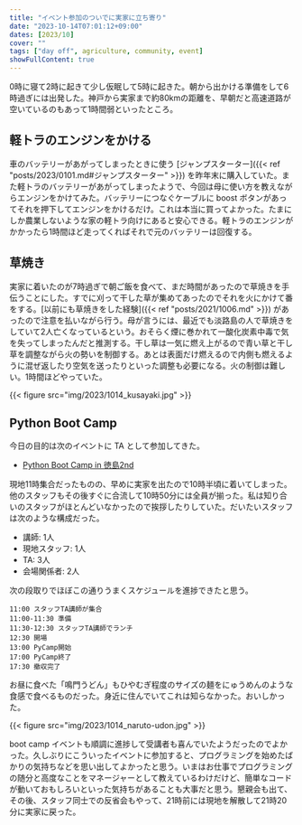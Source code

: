 ```yaml
---
title: "イベント参加のついでに実家に立ち寄り"
date: "2023-10-14T07:01:12+09:00"
dates: [2023/10]
cover: ""
tags: ["day off", agriculture, community, event]
showFullContent: true
---
```


0時に寝て2時に起きて少し仮眠して5時に起きた。朝から出かける準備をして6時過ぎには出発した。神戸から実家まで約80kmの距離を、早朝だと高速道路が空いているのもあって1時間弱といったところ。

## 軽トラのエンジンをかける

車のバッテリーがあがってしまったときに使う [ジャンプスターター]({{< ref "posts/2023/0101.md#ジャンプスターター" >}}) を昨年末に購入していた。また軽トラのバッテリーがあがってしまったようで、今回は母に使い方を教えながらエンジンをかけてみた。バッテリーにつなぐケーブルに boost ボタンがあってそれを押下してエンジンをかけるだけ。これは本当に買ってよかった。たまにしか農業しないような家の軽トラ向けにあると安心できる。軽トラのエンジンがかかったら1時間ほど走ってくればそれで元のバッテリーは回復する。

## 草焼き

実家に着いたのが7時過ぎで朝ご飯を食べて、まだ時間があったので草焼きを手伝うことにした。すでに刈って干した草が集めてあったのでそれを火にかけて番をする。[以前にも草焼きをした経験]({{< ref "posts/2021/1006.md" >}}) があったので注意を払いながら行う。母が言うには、最近でも淡路島の人で草焼きをしていて2人亡くなっているという。おそらく煙に巻かれて一酸化炭素中毒で気を失ってしまったんだと推測する。干し草は一気に燃え上がるので青い草と干し草を調整ながら火の勢いを制御する。あとは表面だけ燃えるので内側も燃えるように混ぜ返したり空気を送ったりといった調整も必要になる。火の制御は難しい。1時間ほどやっていた。

{{< figure src="img/2023/1014_kusayaki.jpg" >}}

## Python Boot Camp

今日の目的は次のイベントに TA として参加してきた。

* [Python Boot Camp in 徳島2nd](https://pyconjp.connpass.com/event/293032/)

現地11時集合だったものの、早めに実家を出たので10時半頃に着いてしまった。他のスタッフもその後すぐに合流して10時50分には全員が揃った。私は知り合いのスタッフがほとんどいなかったので挨拶したりしていた。だいたいスタッフは次のような構成だった。

* 講師: 1人
* 現地スタッフ: 1人
* TA: 3人
* 会場関係者: 2人

次の段取りでほぼこの通りうまくスケジュールを進捗できたと思う。

```
11:00 スタッフTA講師が集合
11:00-11:30 準備
11:30-12:30 スタッフTA講師でランチ
12:30 開場
13:00 PyCamp開始
17:00 PyCamp終了
17:30 撤収完了
```

お昼に食べた「鳴門うどん」もひやむぎ程度のサイズの麺をにゅうめんのような食感で食べるものだった。身近に住んでいてこれは知らなかった。おいしかった。

{{< figure src="img/2023/1014_naruto-udon.jpg" >}}

boot camp イベントも順調に進捗して受講者も喜んでいたようだったのでよかった。久しぶりにこういったイベントに参加すると、プログラミングを始めたばかりの気持ちなどを思い出してよかったと思う。いまはお仕事でプログラミングの随分と高度なことをマネージャーとして教えているわけだけど、簡単なコードが動いておもしろいといった気持ちがあることも大事だと思う。懇親会も出て、その後、スタッフ同士での反省会もやって、21時前には現地を解散して21時20分に実家に戻った。
